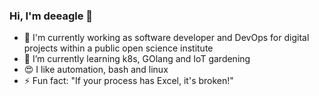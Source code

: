 ### Hi, I'm deeagle 👋

- 🔭 I'm currently working as software developer and DevOps for digital projects within a public open science institute
- 🌱 I’m currently learning k8s, GOlang and IoT gardening
- :heart_eyes: I like automation, bash and linux
- ⚡ Fun fact: "If your process has Excel, it's broken!"

<!--
**deeagle/deeagle** is a ✨ _special_ ✨ repository because its `README.md` (this file) appears on your GitHub profile.

Here are some ideas to get you started:

- 🔭 I’m currently working on CI/CD solutions
- 🌱 I’m currently learning GOlang
- 👯 I’m looking to collaborate on ...
- 🤔 I’m looking for help with ...
- 💬 Ask me about ...
- 📫 How to reach me: ...
- 😄 Pronouns: ...

-->
